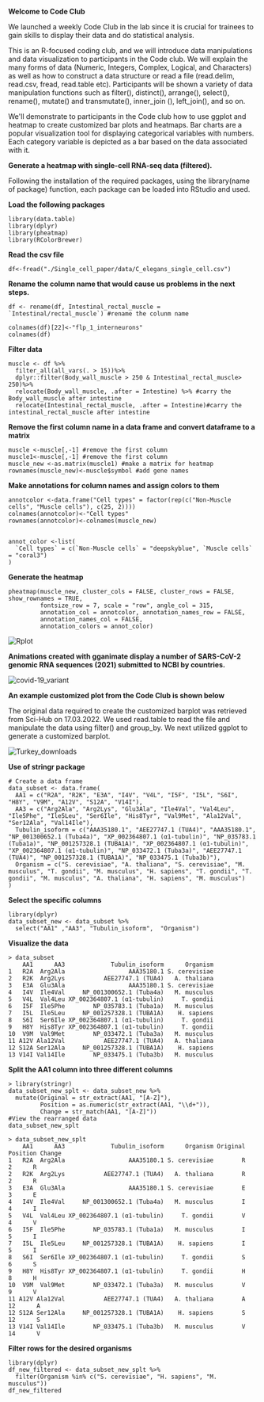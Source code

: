 **Welcome to Code Club**

We launched a weekly Code Club in the lab since it is crucial for trainees to gain skills to display their data and do statistical analysis.

This is an R-focused coding club, and we will introduce data manipulations and data visualization to participants in the Code club. We will explain the many forms of data (Numeric, Integers, Complex, Logical, and Characters) as well as how to construct a data structure or read a file (read.delim, read.csv, fread, read.table etc). Participants will be shown a variety of data manipulation functions such as filter(), distinct(), arrange(), select(), rename(), mutate() and transmutate(), inner_join (), left_join(), and so on.


We'll demonstrate to participants in the Code club how to use ggplot and heatmap to create customized bar plots and heatmaps. Bar charts are a popular visualization tool for displaying categorical variables with numbers. Each category variable is depicted as a bar based on the data associated with it. 

**Generate a heatmap with single-cell RNA-seq data (filtered).**

Following the installation of the required packages, using the library(name of package) function, each package can be loaded into RStudio and used.

**Load the following packages**


```
library(data.table)
library(dplyr)
library(pheatmap)
library(RColorBrewer)
```


**Read the csv file**

```
df<-fread("./Single_cell_paper/data/C_elegans_single_cell.csv")
```

**Rename the column name that would cause us problems in the next steps.**

```
df <- rename(df, Intestinal_rectal_muscle = `Intestinal/rectal_muscle`) #rename the colunm name

colnames(df)[22]<-"flp_1_interneurons" 
colnames(df)
```


**Filter data**

```
muscle <- df %>%
  filter_all(all_vars(. > 15))%>%
  dplyr::filter(Body_wall_muscle > 250 & Intestinal_rectal_muscle> 250)%>%
  relocate(Body_wall_muscle, .after = Intestine) %>% #carry the Body_wall_muscle after intestine
  relocate(Intestinal_rectal_muscle, .after = Intestine)#carry the intestinal_rectal_muscle after intestine
```


**Remove the first column name in a data frame and convert dataframe to a matrix**

```
muscle <-muscle[,-1] #remove the first column
muscle1<-muscle[,-1] #remove the first column
muscle_new <-as.matrix(muscle1) #make a matrix for heatmap
rownames(muscle_new)<-muscle$symbol #add gene names
```
**Make annotations  for column names and assign colors to them**

```
annotcolor <-data.frame("Cell types" = factor(rep(c("Non-Muscle cells", "Muscle cells"), c(25, 2))))
colnames(annotcolor)<-"Cell types"
rownames(annotcolor)<-colnames(muscle_new)


annot_color <-list(
  `Cell types` = c(`Non-Muscle cells` = "deepskyblue", `Muscle cells` = "coral3")
)
```

**Generate the heatmap** 

```
pheatmap(muscle_new, cluster_cols = FALSE, cluster_rows = FALSE, show_rownames = TRUE, 
         fontsize_row = 7, scale = "row", angle_col = 315, 
         annotation_col = annotcolor, annotation_names_row = FALSE, 
         annotation_names_col = FALSE,
         annotation_colors = annot_color)
```

![Rplot](https://user-images.githubusercontent.com/12661265/161766453-9479db47-1a30-4008-98c9-e23adb5a9826.png)



**Animations created with gganimate display a number of SARS-CoV-2 genomic RNA sequences (2021) submitted to NCBI by countries.**

![covid-19_variant](https://user-images.githubusercontent.com/12661265/160349923-d7bd0deb-69e4-4545-a5b5-163c969e03d0.gif)


**An example customized plot from the Code Club is shown below**

The original data required to create the customized barplot was retrieved from Sci-Hub on 17.03.2022. We used read.table to read the file and manipulate the data using filter() and group_by. We next utilized ggplot to generate a customized barplot. 


![Turkey_downloads](https://user-images.githubusercontent.com/12661265/158946046-d4e025b5-5a24-4bc0-a965-6dcbcf1df47f.png)







**Use of stringr package** 

```
# Create a data frame
data_subset <- data.frame(
  AA1 = c("R2A", "R2K", "E3A", "I4V", "V4L", "I5F", "I5L", "S6I", "H8Y", "V9M", "A12V", "S12A", "V14I"),
  AA3 = c("Arg2Ala", "Arg2Lys", "Glu3Ala", "Ile4Val", "Val4Leu", "Ile5Phe", "Ile5Leu", "Ser6Ile", "His8Tyr", "Val9Met", "Ala12Val", "Ser12Ala", "Val14Ile"),
  Tubulin_isoform = c("AAA35180.1", "AEE27747.1 (TUA4)", "AAA35180.1", "NP_001300652.1 (Tuba4a)", "XP_002364807.1 (α1-tubulin)", "NP_035783.1 (Tuba1a)", "NP_001257328.1 (TUBA1A)", "XP_002364807.1 (α1-tubulin)", "XP_002364807.1 (α1-tubulin)", "NP_033472.1 (Tuba3a)", "AEE27747.1 (TUA4)", "NP_001257328.1 (TUBA1A)", "NP_033475.1 (Tuba3b)"),
  Organism = c("S. cerevisiae", "A. thaliana", "S. cerevisiae", "M. musculus", "T. gondii", "M. musculus", "H. sapiens", "T. gondii", "T. gondii", "M. musculus", "A. thaliana", "H. sapiens", "M. musculus")
)
```


**Select the specific columns**

```
library(dplyr)
data_subset_new <- data_subset %>% 
  select("AA1" ,"AA3", "Tubulin_isoform",  "Organism")
```


**Visualize the data**

```
> data_subset
    AA1      AA3             Tubulin_isoform      Organism
1   R2A  Arg2Ala                  AAA35180.1 S. cerevisiae
2   R2K  Arg2Lys           AEE27747.1 (TUA4)   A. thaliana
3   E3A  Glu3Ala                  AAA35180.1 S. cerevisiae
4   I4V  Ile4Val     NP_001300652.1 (Tuba4a)   M. musculus
5   V4L  Val4Leu XP_002364807.1 (α1-tubulin)     T. gondii
6   I5F  Ile5Phe        NP_035783.1 (Tuba1a)   M. musculus
7   I5L  Ile5Leu     NP_001257328.1 (TUBA1A)    H. sapiens
8   S6I  Ser6Ile XP_002364807.1 (α1-tubulin)     T. gondii
9   H8Y  His8Tyr XP_002364807.1 (α1-tubulin)     T. gondii
10  V9M  Val9Met        NP_033472.1 (Tuba3a)   M. musculus
11 A12V Ala12Val           AEE27747.1 (TUA4)   A. thaliana
12 S12A Ser12Ala     NP_001257328.1 (TUBA1A)    H. sapiens
13 V14I Val14Ile        NP_033475.1 (Tuba3b)   M. musculus
```


**Split the AA1 column into three different columns**

```
> library(stringr)
data_subset_new_splt <- data_subset_new %>%
  mutate(Original = str_extract(AA1, "[A-Z]"),
         Position = as.numeric(str_extract(AA1, "\\d+")),
         Change = str_match(AA1, "[A-Z]"))
#View the rearranged data
data_subset_new_splt
```


```
> data_subset_new_splt
    AA1      AA3             Tubulin_isoform      Organism Original Position Change
1   R2A  Arg2Ala                  AAA35180.1 S. cerevisiae        R        2      R
2   R2K  Arg2Lys           AEE27747.1 (TUA4)   A. thaliana        R        2      R
3   E3A  Glu3Ala                  AAA35180.1 S. cerevisiae        E        3      E
4   I4V  Ile4Val     NP_001300652.1 (Tuba4a)   M. musculus        I        4      I
5   V4L  Val4Leu XP_002364807.1 (α1-tubulin)     T. gondii        V        4      V
6   I5F  Ile5Phe        NP_035783.1 (Tuba1a)   M. musculus        I        5      I
7   I5L  Ile5Leu     NP_001257328.1 (TUBA1A)    H. sapiens        I        5      I
8   S6I  Ser6Ile XP_002364807.1 (α1-tubulin)     T. gondii        S        6      S
9   H8Y  His8Tyr XP_002364807.1 (α1-tubulin)     T. gondii        H        8      H
10  V9M  Val9Met        NP_033472.1 (Tuba3a)   M. musculus        V        9      V
11 A12V Ala12Val           AEE27747.1 (TUA4)   A. thaliana        A       12      A
12 S12A Ser12Ala     NP_001257328.1 (TUBA1A)    H. sapiens        S       12      S
13 V14I Val14Ile        NP_033475.1 (Tuba3b)   M. musculus        V       14      V
```

**Filter rows for the desired organisms** 

```
library(dplyr)
df_new_filtered <- data_subset_new_splt %>%
  filter(Organism %in% c("S. cerevisiae", "H. sapiens", "M. musculus"))
df_new_filtered
```
